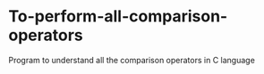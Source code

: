 # To-perform-all-comparison-operators
Program to understand all the comparison operators in C language
